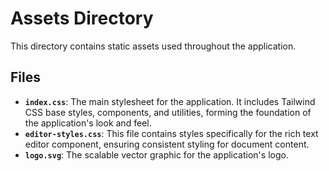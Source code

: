 # Assets Directory

This directory contains static assets used throughout the application.

## Files

-   **`index.css`**: The main stylesheet for the application. It includes Tailwind CSS base styles, components, and utilities, forming the foundation of the application's look and feel.
-   **`editor-styles.css`**: This file contains styles specifically for the rich text editor component, ensuring consistent styling for document content.
-   **`logo.svg`**: The scalable vector graphic for the application's logo. 